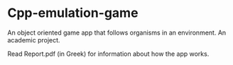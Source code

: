 # Cpp-emulation-game
An object oriented game app that follows organisms in an environment. An academic project.

Read Report.pdf (in Greek) for information about how the app works.
